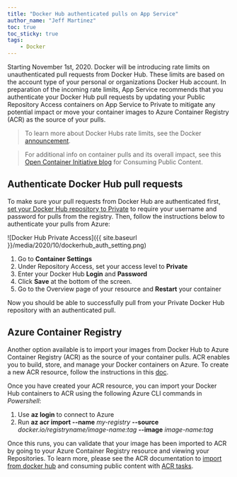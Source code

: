 ```yaml
---
title: "Docker Hub authenticated pulls on App Service"
author_name: "Jeff Martinez"
toc: true
toc_sticky: true
tags:
    - Docker
---
```


Starting November 1st, 2020. Docker will be introducing rate limits on unauthenticated pull requests from Docker Hub.  These limits are based on the account type of your personal or organizations Docker Hub account.  In preparation of the incoming rate limits, App Service recommends that you authenticate your Docker Hub pull requests by updating your Public Repository Access containers on App Service to Private to mitigate any potential impact or move your container images to Azure Container Registry (ACR) as the source of your pulls.

>To learn more about Docker Hubs rate limits, see the Docker [announcement](https://docs.docker.com/docker-hub/download-rate-limit/). 

>For additional info on container pulls and its overall impact, see this
[Open Container Initiative blog](https://opencontainers.org/posts/blog/2020-10-30-consuming-public-content/) for Consuming Public Content.

## Authenticate Docker Hub pull requests

To make sure your pull requests from Docker Hub are authenticated first, [set your Docker Hub repository to Private](https://docs.docker.com/docker-hub/repos/#private-repositories) to require your username and password for pulls from the registry.  Then, follow the instructions below to authenticate your pulls from Azure:

![Docker Hub Private Access]({{ site.baseurl }}/media/2020/10/dockerhub_auth_setting.png)

1.	Go to **Container Settings**
2.	Under Repository Access, set your access level to **Private**
3.	Enter your Docker Hub **Login** and **Password**
4.	Click **Save** at the bottom of the screen.
5.	Go to the Overview page of your resource and **Restart** your container

Now you should be able to successfully pull from your Private Docker Hub repository with an authenticated pull.

## Azure Container Registry

Another option available is to import your images from Docker Hub to Azure Container Registry (ACR) as the source of your container pulls. ACR enables you to build, store, and manage your Docker containers on Azure. To create a new ACR resource, follow the instructions in this [doc](https://docs.microsoft.com/azure/container-registry/container-registry-get-started-portal).  

Once you have created your ACR resource, you can import your Docker Hub containers to ACR using the following Azure CLI commands in *Powershell*:

1.	Use **az login** to connect to Azure
2.	Run **az acr import --name** *my-registry* **--source** *docker.io/registryname/image-name:tag* **--image** *image-name:tag*

Once this runs, you can validate that your image has been imported to ACR by going to your Azure Container Registry resource and viewing your Repositories. To learn more, please see the ACR documentation to [import from docker hub](https://docs.microsoft.com/azure/container-registry/container-registry-import-images#import-from-docker-hub) and consuming public content with [ACR tasks](https://docs.microsoft.com/azure/container-registry/tasks-consume-public-content).
